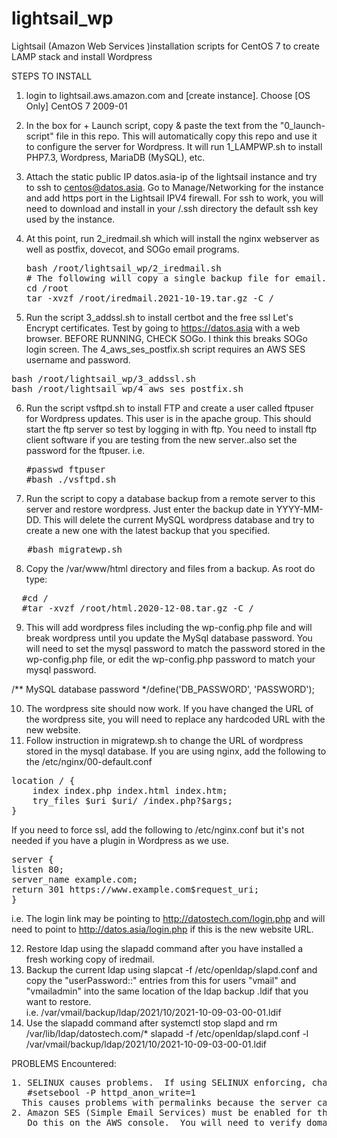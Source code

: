 # lightsail_wp
Lightsail (Amazon Web Services )installation scripts for CentOS 7 to create LAMP stack and install Wordpress

STEPS TO INSTALL
1. login to lightsail.aws.amazon.com and [create instance].  Choose [OS Only] CentOS 7 2009-01

2. In the box for + Launch script, copy & paste the text from the "0_launch-script" file in this repo.  This will automatically copy this repo and use it to configure the server for Wordpress. It will run 1_LAMPWP.sh to install PHP7.3, Wordpress, MariaDB (MySQL), etc.

3. Attach the static public IP datos.asia-ip of the lightsail instance and try to ssh to centos@datos.asia.  Go to Manage/Networking for the instance and add https port in the Lightsail IPV4 firewall. For ssh to work, you will need to download and install in your  /.ssh directory the default ssh key used by the instance.

4. At this point, run 2_iredmail.sh which will install the nginx webserver as well as postfix, dovecot, and SOGo email programs.  
   <pre>
   bash /root/lightsail_wp/2_iredmail.sh 
   # The following will copy a single backup file for email.
   cd /root
   tar -xvzf /root/iredmail.2021-10-19.tar.gz -C /
   </pre>
   
5. Run the script 3_addssl.sh to install certbot and the free ssl Let's Encrypt certificates.  Test by going to https://datos.asia with a web browser. BEFORE RUNNING, CHECK SOGo.  I think this breaks SOGo login screen. The 4_aws_ses_postfix.sh script requires an AWS SES username and password. 

<pre>
bash /root/lightsail_wp/3_addssl.sh
bash /root/lightsail_wp/4_aws_ses_postfix.sh
</pre>


6. Run the script vsftpd.sh to install FTP and create a user called ftpuser for Wordpress updates.  This user is in the apache group. This should start the ftp server so test by logging in with ftp.  You need to install ftp client software if you are testing from the new server..also set the password for the ftpuser.  i.e.
   <pre>
   #passwd ftpuser     
   #bash ./vsftpd.sh
   </pre>
   
7. Run the script to copy a database backup from a remote server to this server and restore wordpress. Just enter the backup date in YYYY-MM-DD. This will delete the current MySQL wordpress database and try to create a new one with the latest backup that you specified.
<pre>
   #bash migratewp.sh
</pre>

8. Copy the /var/www/html directory and files from a backup.  As root do type:
<pre>
  #cd /
  #tar -xvzf /root/html.2020-12-08.tar.gz -C /
</pre>

9. This will add wordpress files including the wp-config.php file and will break wordpress until you update the MySql database password. You will need to set the mysql password to match the password stored in the wp-config.php file, or edit the wp-config.php password to match your mysql password.

  /** MySQL database password */define('DB_PASSWORD', 'PASSWORD');

10. The wordpress site should now work.  If you have changed the URL of the wordpress site, you will need to replace any hardcoded URL with the new website. 
11. Follow instruction in migratewp.sh to change the URL of wordpress stored in the mysql database.  If you are using nginx, add the following to the /etc/nginx/00-default.conf 
<pre>
location / {
    index index.php index.html index.htm;
    try_files $uri $uri/ /index.php?$args;
}
</pre>
If you need to force ssl, add the following to /etc/nginx.conf but it's not needed if you have a plugin in Wordpress as we use.
<pre>
server {
listen 80;
server_name example.com;
return 301 https://www.example.com$request_uri;
}
</pre>
i.e. The login link may be pointing to http://datostech.com/login.php and will need to point to http://datos.asia/login.php if this is the new website URL.

12. Restore ldap using the slapadd command after you have installed a fresh working copy of iredmail.
13. Backup the current ldap using slapcat -f /etc/openldap/slapd.conf and copy the "userPassword::" entries from this for users "vmail" and "vmailadmin" into the same location of the ldap backup .ldif that you want to restore.  
i.e. /var/vmail/backup/ldap/2021/10/2021-10-09-03-00-01.ldif
14. Use the slapadd command after systemctl stop slapd and rm /var/lib/ldap/datostech.com/* 
slapadd -f /etc/openldap/slapd.conf -l /var/vmail/backup/ldap/2021/10/2021-10-09-03-00-01.ldif

PROBLEMS Encountered:
<pre>
1. SELINUX causes problems.  If using SELINUX enforcing, change this boolean for httpd_anon_write->On
   #setsebool -P httpd_anon_write=1
  This causes problems with permalinks because the server cannot write the .htaccess file
2. Amazon SES (Simple Email Services) must be enabled for the domains that you send email.  
   Do this on the AWS console.  You will need to verify domains by adding the keys from AWS to your DNS.
